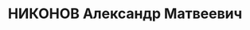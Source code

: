---
title: НИКОНОВ Александр Матвеевич
description: "Род. в 1893, Олонецкая губ., г. Вытегра, русский, подпоручик, обр.:\
  \ среднее, окончил духовную семинарию и один курс Педагогического института, окончил\
  \ школу прапорщиков в Петергофе, 1927 окончил КУВНАС, член ВКП(б) с 1918. Проживал:\
  \ г. Москва, 1-й Воздвиженский пер., 12-7. Призван на военную службу, В Первую мировую\
  \ в 55-й пехотной дивизии, 1919-1921 помощник начальника штаба оперативной группы,\
  \ начальник штаба 6-й стрелковой бригады 2-й стрелковой дивизии, воевал на Севере,\
  \ на латвийском фронте, участвовал в походе на Варшаву, 1921-1922 сотрудник 3-го\
  \ отдела Разведуправления РККА, 1922-1924 помощник начальника 3-го отдела Разведуправления\
  \ РККА, 1924-1929 начальник 3-го отдела Разведуправления РККА, 1925-1929 помощник\
  \ начальника Разведуправления РККА, 1929-1931 командир стрелкового батальона, командир\
  \ 127-го стрелкового полка, 1931-1935 начальник 3-го отдела Разведуправления РККА,\
  \ 1935-1937 заместитель начальника Разведупра РККА, комдив \n  Арестован 03.10.1937.\
  \ Обв.: участие в к.-р. военном заговоре. Приговор: ВК ВС СССР, 25.10.1937 – ВМН.\
  \ Расстрелян 26.10.1937. \n  Реабилитирован 19.05.1956"
---